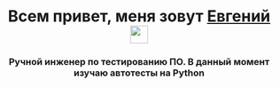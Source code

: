 <h1 align="center">Всем привет, меня зовут <a href="https://daniilshat.ru/" target="_blank">Евгений</a> 
<img src="https://github.com/blackcater/blackcater/raw/main/images/Hi.gif" height="32"/></h1>
<h3 align="center">Ручной инженер по тестированию ПО. В данный момент изучаю автотесты на Python </h3>

